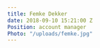 ```yaml
---
title: Femke Dekker
date: 2018-09-10 15:21:00 Z
Position: account manager
Photo: "/uploads/femke.jpg"
---
```


